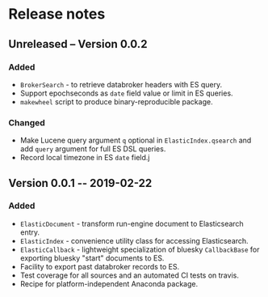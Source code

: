 # Release notes

## Unreleased – Version 0.0.2

### Added

- `BrokerSearch` - to retrieve databroker headers with ES query.
- Support epochseconds as `date` field value or limit in ES queries.
- `makewheel` script to produce binary-reproducible package.

### Changed

- Make Lucene query argument `q` optional in `ElasticIndex.qsearch` and
  add `query` argument for full ES DSL queries.
- Record local timezone in ES `date` field.j


## Version 0.0.1 -- 2019-02-22

### Added

- `ElasticDocument` - transform run-engine document to Elasticsearch entry.
- `ElasticIndex` - convenience utility class for accessing Elasticsearch.
- `ElasticCallback` - lightweight specialization of bluesky `CallbackBase`
  for exporting bluesky "start" documents to ES.
- Facility to export past databroker records to ES.
- Test coverage for all sources and an automated CI tests on travis.
- Recipe for platform-independent Anaconda package.
